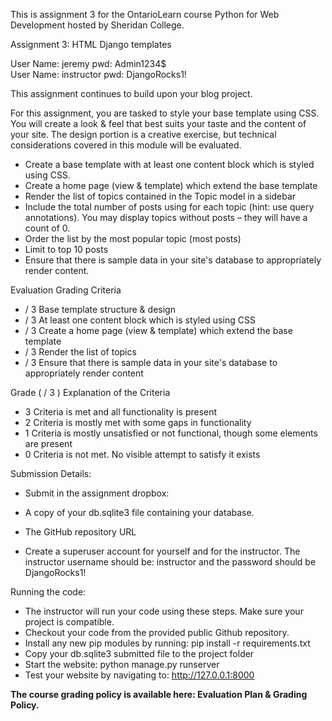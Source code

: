 This is assignment 3 for the OntarioLearn course Python for Web Development hosted by Sheridan College.  

Assignment 3: HTML Django templates

User Name: jeremy pwd: Admin1234$  
User Name: instructor pwd: DjangoRocks1!


This assignment continues to build upon your blog project.

For this assignment, you are tasked to style your base template using CSS. You will create a look & feel that best suits your taste and the content of your site. The design portion is a creative exercise, but technical considerations covered in this module will be evaluated.

- Create a base template with at least one content block which is styled using CSS.
- Create a home page (view & template) which extend the base template
- Render the list of topics contained in the Topic model in a sidebar
- Include the total number of posts using for each topic (hint: use query annotations). You may display topics without posts – they will have a count of 0.
- Order the list by the most popular topic (most posts)
- Limit to top 10 posts
- Ensure that there is sample data in your site's database to appropriately render content.

Evaluation
Grading 	Criteria
- / 3 	Base template structure & design
- / 3 	At least one content block which is styled using CSS
- / 3 	Create a home page (view & template) which extend the base template
- / 3 	Render the list of topics
- / 3 	Ensure that there is sample data in your site's database to appropriately render content

Grade ( / 3 ) 	Explanation of the Criteria
- 3 	Criteria is met and all functionality is present
- 2 	Criteria is mostly met with some gaps in functionality
- 1 	Criteria is mostly unsatisfied or not functional, though some elements are present
- 0 	Criteria is not met. No visible attempt to satisfy it exists

Submission Details:

 - Submit in the assignment dropbox:

  - A copy of your db.sqlite3 file containing your database.
  - The GitHub repository URL
  - Create a superuser account for yourself and for the instructor. The instructor username should be: instructor and the password should be DjangoRocks1!

Running the code:
- The instructor will run your code using these steps. Make sure your project is compatible.
- Checkout your code from the provided public Github repository. 
- Install any new pip modules by running: pip install -r requirements.txt 
- Copy your db.sqlite3 submitted file to the project folder 
- Start the website: python manage.py runserver
- Test your website by navigating to: http://127.0.0.1:8000

**The course grading policy is available here: Evaluation Plan & Grading Policy.**
